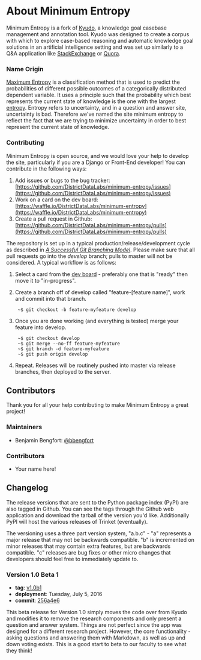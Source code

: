 # About Minimum Entropy     

Minimum Entropy is a fork of [Kyudo](https://github.com/mclumd/kyudo), a knowledge goal casebase management and annotation tool. Kyudo was designed to create a corpus with which to explore case-based reasoning and automatic knowledge goal solutions in an artificial intelligence setting and was set up similarly to a Q&A application like [StackExchange](http://stackexchange.com/) or [Quora](https://www.quora.com/).

### Name Origin

[Maximum Entropy](https://en.wikipedia.org/wiki/Multinomial_logistic_regression) is a classification method that is used to predict the probabilities of different possible outcomes of a categorically distributed dependent variable. It uses a principle such that the probability which best represents the current state of knowledge is the one with the largest [entropy](https://en.wikipedia.org/wiki/Entropy_(information_theory)). Entropy refers to uncertainty, and in a question and answer site, uncertainty is bad. Therefore we've named the site minimum entropy to reflect the fact that we are trying to minimize uncertainty in order to best represent the current state of knowledge.

### Contributing

Minimum Entropy is open source, and we would love your help to develop the site, particularly if you are a Django or Front-End developer! You can contribute in the following ways:

1. Add issues or bugs to the bug tracker: [https://github.com/DistrictDataLabs/minimum-entropy/issues](https://github.com/DistrictDataLabs/minimum-entropy/issues)
2. Work on a card on the dev board: [https://waffle.io/DistrictDataLabs/minimum-entropy](https://waffle.io/DistrictDataLabs/minimum-entropy)
3. Create a pull request in Github: [https://github.com/DistrictDataLabs/minimum-entropy/pulls](https://github.com/DistrictDataLabs/minimum-entropy/pulls)

The repository is set up in a typical production/release/development cycle as described in _[A Successful Git Branching Model](http://nvie.com/posts/a-successful-git-branching-model/)_. Please make sure that all pull requests go into the _develop_ branch; pulls to master will not be considered. A typical workflow is as follows:

1. Select a card from the [dev board](https://waffle.io/DistrictDataLabs/minimum-entropy) - preferably one that is "ready" then move it to "in-progress".

2. Create a branch off of develop called "feature-[feature name]", work and commit into that branch.

        ~$ git checkout -b feature-myfeature develop

3. Once you are done working (and everything is tested) merge your feature into develop.

        ~$ git checkout develop
        ~$ git merge --no-ff feature-myfeature
        ~$ git branch -d feature-myfeature
        ~$ git push origin develop

4. Repeat. Releases will be routinely pushed into master via release branches, then deployed to the server.

## Contributors

Thank you for all your help contributing to make Minimum Entropy a great project!

### Maintainers

- Benjamin Bengfort: [@bbengfort](https://github.com/bbengfort/)

### Contributors

- Your name here!

## Changelog

The release versions that are sent to the Python package index (PyPI) are also tagged in Github. You can see the tags through the Github web application and download the tarball of the version you'd like. Additionally PyPI will host the various releases of Trinket (eventually).

The versioning uses a three part version system, "a.b.c" - "a" represents a major release that may not be backwards compatible. "b" is incremented on minor releases that may contain extra features, but are backwards compatible. "c" releases are bug fixes or other micro changes that developers should feel free to immediately update to.

### Version 1.0 Beta 1

* **tag**: [v1.0b1](https://github.com/DistrictDataLabs/minimum-entropy/releases/tag/v1.0b1)
* **deployment**: Tuesday, July 5, 2016
* **commit**: [256a4e6](https://github.com/DistrictDataLabs/minimum-entropy/commit/256a4e6eb45d49b0e1927a3bcd201848f474b5c0)

This beta release for Version 1.0 simply moves the code over from Kyudo and modifies it to remove the research components and only present a question and answer system. Things are not perfect since the app was designed for a different research project. However, the core functionality - asking questions and answering them with Markdown, as well as up and down voting exists. This is a good start to beta to our faculty to see what they think!
